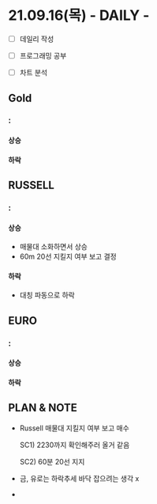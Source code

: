 # 21.09.16(목)  - DAILY -

- [ ] 데일리 작성
- [ ] 프로그래밍 공부
- [ ] 차트 분석



## Gold

###  : 

#### 상승





#### 하락





## RUSSELL

###  : 

#### 상승

- 매물대 소화하면서 상승
- 60m 20선 지킬지 여부 보고 결정



#### 하락

- 대칭 파동으로 하락



## EURO

### :







#### 상승





#### 하락





## PLAN & NOTE

- Russell 매물대 지킬지 여부 보고 매수

   SC1) 2230까지 확인해주러 올거 같음

   SC2) 60분 20선 지지

  

- 금, 유로는 하락추세 바닥 잡으려는 생각 x

- 
